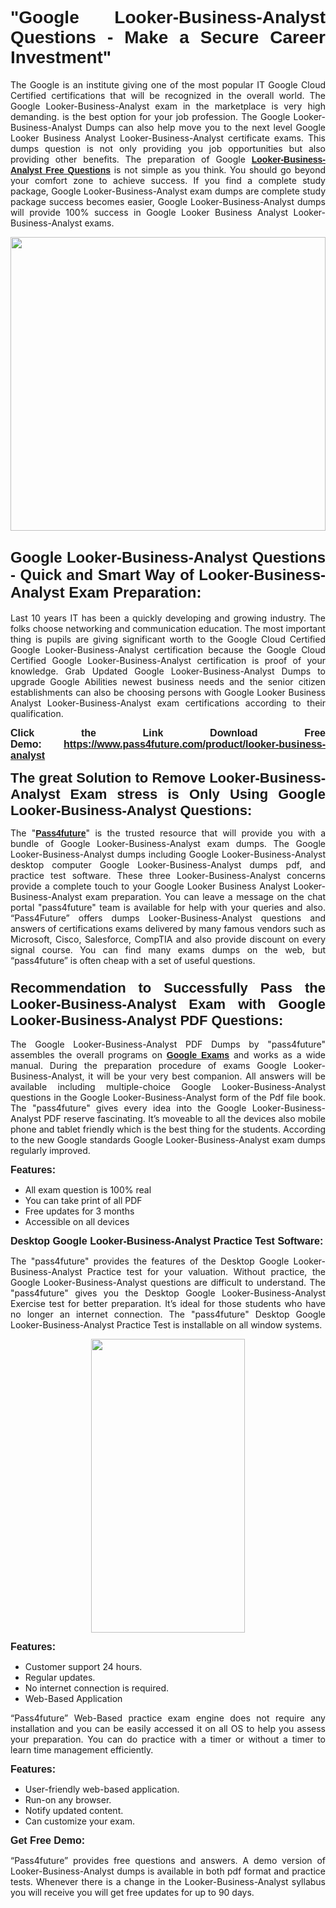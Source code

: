 
<h1 style="text-align: justify;"><span style="font-family:Tahoma,Geneva,sans-serif;"><strong>"Google Looker-Business-Analyst Questions - Make a Secure Career Investment"</strong></span></h1>

<p style="text-align: justify;">The Google is an institute giving one of the most popular IT Google Cloud Certified certifications that will be recognized in the overall world. The Google Looker-Business-Analyst exam in the marketplace is very high demanding. is the best option for your job profession. The Google Looker-Business-Analyst Dumps can also help move you to the next level Google Looker Business Analyst Looker-Business-Analyst certificate exams. This dumps question is not only providing you job opportunities but also providing other benefits. The preparation of Google <span style="font-family:Tahoma,Geneva,sans-serif;"><strong><a href="https://www.pass4future.com/questions/google/looker-business-analyst">Looker-Business-Analyst Free Questions</a></strong></span> is not simple as you think. You should go beyond your comfort zone to achieve success. If you find a complete study package, Google Looker-Business-Analyst exam dumps are complete study package success becomes easier, Google Looker-Business-Analyst dumps will provide 100% success in Google Looker Business Analyst Looker-Business-Analyst exams.</p>

<p style="text-align: justify;"><a href="https://www.pass4future.com/product/looker-business-analyst"><img alt="" src="https://lh3.googleusercontent.com/pw/AM-JKLVhEO4I138wJzOepD3laGU-R1M7eT-OTYdow6pCESip26lSeaxxzS9BVWUKuzj1e3L_MoxCfVgBEvV8ODwl1LGzlZbt6HJm3NXXplPwnYiBfuYM_eQCcVVRMaAwHdsl3AhHOZS-up7mzwmd4i4EpEGq=w1112-h625-no?authuser=0" style="width: 100%; height: 470px;" /></a></p>

<h2 style="text-align: justify;"><span style="font-size:24px;"><strong><span style="font-family:Tahoma,Geneva,sans-serif;">Google Looker-Business-Analyst Questions - Quick and Smart Way of Looker-Business-Analyst Exam Preparation:</span></strong></span></h2>

<p style="text-align: justify;">Last 10 years IT has been a quickly developing and growing industry. The folks choose networking and communication education. The most important thing is pupils are giving significant worth to the Google Cloud Certified Google Looker-Business-Analyst certification because the Google Cloud Certified Google Looker-Business-Analyst certification is proof of your knowledge. Grab Updated Google Looker-Business-Analyst Dumps to upgrade Google Abilities newest business needs and the senior citizen establishments can also be choosing persons with Google Looker Business Analyst Looker-Business-Analyst exam certifications according to their qualification.</p>

<p style="text-align: justify;"><strong><span style="font-family:Lucida Sans Unicode,Lucida Grande,sans-serif;"><span style="font-size:16px;">Click the Link Download Free Demo: <a href="https://www.pass4future.com/product/looker-business-analyst">https://www.pass4future.com/product/looker-business-analyst</a></span></span></strong></p>

<p style="text-align: justify;"><strong><span style="font-size:22px;"><span style="font-family:Tahoma,Geneva,sans-serif;">The great Solution to Remove Looker-Business-Analyst Exam stress is Only Using Google Looker-Business-Analyst Questions:</span></span></strong></p>

<p style="text-align: justify;">The "<span style="font-family:Lucida Sans Unicode,Lucida Grande,sans-serif;"><a href="https://www.pass4future.com/"><strong>Pass4future</strong></a></span>" is the trusted resource that will provide you with a bundle of Google Looker-Business-Analyst exam dumps. The Google Looker-Business-Analyst dumps including Google Looker-Business-Analyst desktop computer Google Looker-Business-Analyst dumps pdf, and practice test software. These three Looker-Business-Analyst concerns provide a complete touch to your Google Looker Business Analyst Looker-Business-Analyst exam preparation. You can leave a message on the chat portal "pass4future" team is available for help with your queries and also. “Pass4Future” offers dumps Looker-Business-Analyst questions and answers of certifications exams delivered by many famous vendors such as Microsoft, Cisco, Salesforce, CompTIA and also provide discount on every signal course. You can find many exams dumps on the web, but “pass4future” is often cheap with a set of useful questions.</p>

<h3 style="text-align: justify;"><span style="font-size:22px;"><strong><span style="font-family:Tahoma,Geneva,sans-serif;">Recommendation to Successfully Pass the Looker-Business-Analyst Exam with Google Looker-Business-Analyst PDF Questions:</span></strong></span></h3>

<p style="text-align: justify;">The Google Looker-Business-Analyst PDF Dumps by "pass4future" assembles the overall programs on <span style="font-family:Lucida Sans Unicode,Lucida Grande,sans-serif;"><strong><a href="https://www.pass4future.com/google">Google Exams</a></strong></span> and works as a wide manual. During the preparation procedure of exams Google Looker-Business-Analyst, it will be your very best companion. All answers will be available including multiple-choice Google Looker-Business-Analyst questions in the Google Looker-Business-Analyst form of the Pdf file book. The "pass4future" gives every idea into the Google Looker-Business-Analyst PDF reserve fascinating. It’s moveable to all the devices also mobile phone and tablet friendly which is the best thing for the students. According to the new Google standards Google Looker-Business-Analyst exam dumps regularly improved.</p>

<p style="text-align: justify;"><span style="font-family:Lucida Sans Unicode,Lucida Grande,sans-serif;"><span style="font-size:16px;"><strong>Features:</strong></span></span></p>

<ul>
	<li style="text-align: justify;">All exam question is 100% real</li>
	<li style="text-align: justify;">You can take print of all PDF</li>
	<li style="text-align: justify;">Free updates for 3 months </li>
	<li style="text-align: justify;">Accessible on all devices</li>
</ul>

<p style="text-align: justify;"><span style="font-family:Tahoma,Geneva,sans-serif;"><span style="font-size:16px;"><strong>Desktop Google Looker-Business-Analyst Practice Test Software:</strong></span></span></p>

<p style="text-align: justify;">The "pass4future" provides the features of the Desktop Google Looker-Business-Analyst Practice test for your valuation. Without practice, the Google Looker-Business-Analyst questions are difficult to understand. The "pass4future" gives you the Desktop Google Looker-Business-Analyst Exercise test for better preparation. It’s ideal for those students who have no longer an internet connection. The "pass4future" Desktop Google Looker-Business-Analyst Practice Test is installable on all window systems.</p>

<p style="text-align: center;"><a href="https://www.pass4future.com/product/looker-business-analyst"><img alt="" src="https://lh3.googleusercontent.com/pw/AM-JKLV3yUm3jiqqIo1xIsj1VJ_UeysYexQY-pRYO0rIFl3vg11QZioN-gzffpw2AfKqFynWuvoXOreWrWS0swpr4xmOSWfwII2jvatteuqrfxiWGFBSHPiZUCoi33jqeymK5dmu-0enyX6tayRCAMHw05jv=s625-no?authuser=0" style="width: 70%; height: 470px;" /></a></p>

<p style="text-align: justify;"><span style="font-size:16px;"><span style="font-family:Lucida Sans Unicode,Lucida Grande,sans-serif;"><strong>Features:</strong></span></span></p>

<ul>
	<li style="text-align: justify;">Customer support 24 hours. </li>
	<li style="text-align: justify;">Regular updates. </li>
	<li style="text-align: justify;">No internet connection is required.</li>
	<li style="text-align: justify;">Web-Based Application</li>
</ul>

<p style="text-align: justify;">“Pass4future” Web-Based practice exam engine does not require any installation and you can be easily accessed it on all OS to help you assess your preparation. You can do practice with a timer or without a timer to learn time management efficiently.</p>

<p style="text-align: justify;"><strong><span style="font-size:16px;"><span style="font-family:Lucida Sans Unicode,Lucida Grande,sans-serif;">Features:</span></span></strong></p>

<ul>
	<li style="text-align: justify;">User-friendly web-based application.</li>
	<li style="text-align: justify;">Run-on any browser. </li>
	<li style="text-align: justify;">Notify updated content.</li>
	<li style="text-align: justify;">Can customize your exam.</li>
</ul>

<p style="text-align: justify;"><span style="font-size:16px;"><span style="font-family:Lucida Sans Unicode,Lucida Grande,sans-serif;"><strong>Get Free Demo:</strong></span></span></p>

<p style="text-align: justify;">“Pass4future” provides free questions and answers. A demo version of Looker-Business-Analyst dumps is available in both pdf format and practice tests. Whenever there is a change in the Looker-Business-Analyst syllabus you will receive you will get free updates for up to 90 days. </p>
